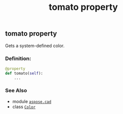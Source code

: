 ﻿---
title: tomato property
second_title: Aspose.CAD for Python via .NET API References
description: 
type: docs
weight: 1550
url: /python-net/aspose.cad/color/tomato/
is_root: false
---

## tomato property


Gets a system-defined color.
### Definition:
```python
@property
def tomato(self):
    ...
```

### See Also
* module [`aspose.cad`](../../)
* class [`Color`](/cad/python-net/aspose.cad/color)
